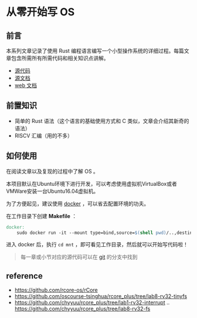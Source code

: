 # 从零开始写 OS

## 前言

本系列文章记录了使用 Rust 编程语言编写一个小型操作系统的详细过程。每篇文章包含所需所有所需代码和相关知识点讲解。

- [源代码](https://github.com/LearningOS/rcore_step_by_step)
- [源文档](https://learningos.github.io/rcore_step_by_step_doc)
- [web 文档](https://learningos.github.io/rcore_step_by_step_webdoc)

## 前置知识

- 简单的 Rust 语法（这个语言的基础使用方式和 C 类似，文章会介绍其新奇的语法）
- RISCV 汇编（用的不多）

## 如何使用

在阅读文章以及复现的过程中了解 OS 。

本项目默认在Ubuntu环境下进行开发，可以考虑使用虚拟机VirtualBox或者VMWare安装一台Ubuntu16.04虚拟机。

为了方便起见，建议使用 [docker](http://www.runoob.com/docker/docker-tutorial.html) ，可以省去配置环境的功夫。

在工作目录下创建 **Makefile** ：

```Makefile
docker:
	sudo docker run -it --mount type=bind,source=$(shell pwd)/..,destination=/mnt panqinglin/rust_riscv
```

进入 docker 后，执行 `cd mnt` ，即可看见工作目录，然后就可以开始写代码啦！

> 每一章或小节对应的源代码可以在 [git](https://github.com/LearningOS/rcore_step_by_step) 的分支中找到

## reference

- https://github.com/rcore-os/rCore
- https://github.com/oscourse-tsinghua/rcore_plus/tree/lab8-rv32-tinyfs
- https://github.com/chyyuu/rcore_plus/tree/lab1-rv32-interrupt .. https://github.com/chyyuu/rcore_plus/tree/lab8-rv32-fs
